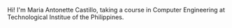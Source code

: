 Hi! I'm Maria Antonette Castillo, taking a course in Computer Engineering at Technological Institue of the Philippines. 
